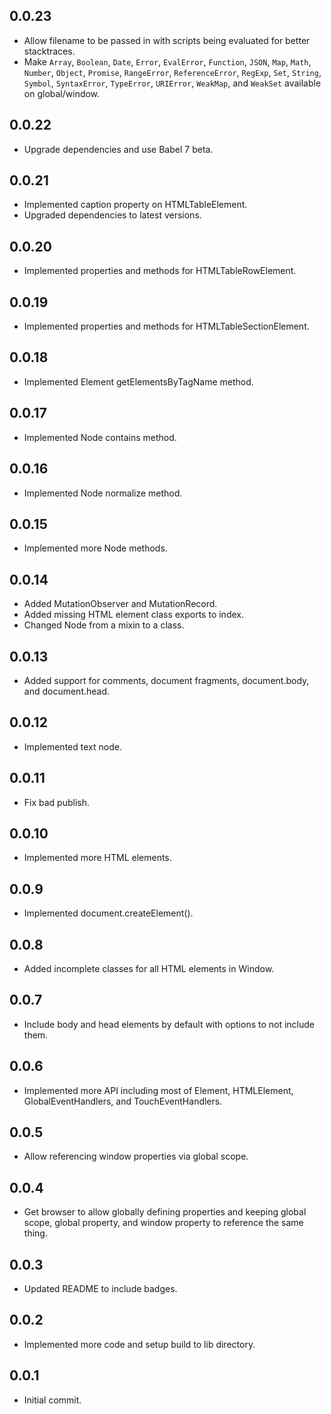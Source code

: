 ## 0.0.23

*   Allow filename to be passed in with scripts being evaluated for better stacktraces.
*   Make `Array`, `Boolean`, `Date`, `Error`, `EvalError`, `Function`, `JSON`, `Map`, `Math`, `Number`, `Object`, `Promise`, `RangeError`, `ReferenceError`, `RegExp`, `Set`, `String`, `Symbol`, `SyntaxError`, `TypeError`, `URIError`, `WeakMap`, and `WeakSet` available on global/window.

## 0.0.22

*   Upgrade dependencies and use Babel 7 beta.

## 0.0.21

*   Implemented caption property on HTMLTableElement.
*   Upgraded dependencies to latest versions.

## 0.0.20

*   Implemented properties and methods for HTMLTableRowElement.

## 0.0.19

*   Implemented properties and methods for HTMLTableSectionElement.

## 0.0.18

*   Implemented Element getElementsByTagName method.

## 0.0.17

*   Implemented Node contains method.

## 0.0.16

*   Implemented Node normalize method.

## 0.0.15

*   Implemented more Node methods.

## 0.0.14

*   Added MutationObserver and MutationRecord.
*   Added missing HTML element class exports to index.
*   Changed Node from a mixin to a class.

## 0.0.13

*   Added support for comments, document fragments, document.body, and document.head.

## 0.0.12

*   Implemented text node.

## 0.0.11

*   Fix bad publish.

## 0.0.10

*   Implemented more HTML elements.

## 0.0.9

*   Implemented document.createElement().

## 0.0.8

*   Added incomplete classes for all HTML elements in Window.

## 0.0.7

*   Include body and head elements by default with options to not include them.

## 0.0.6

*   Implemented more API including most of Element, HTMLElement, GlobalEventHandlers, and TouchEventHandlers.

## 0.0.5

* Allow referencing window properties via global scope.

## 0.0.4

*   Get browser to allow globally defining properties and keeping global scope, global property, and window property to reference the same thing.

## 0.0.3

*   Updated README to include badges.

## 0.0.2

*   Implemented more code and setup build to lib directory.

## 0.0.1

*   Initial commit.
